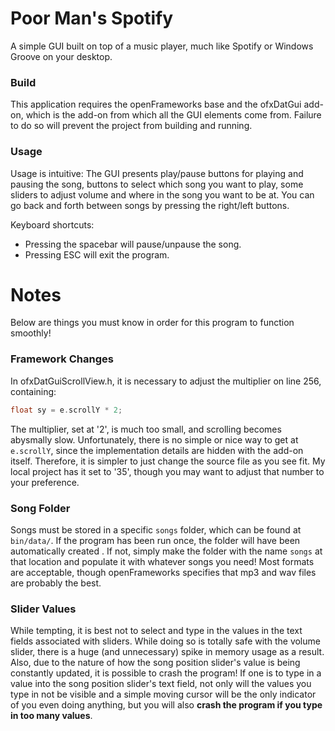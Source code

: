 # Poor Man's Spotify

A simple GUI built on top of a music player, much like Spotify or
Windows Groove on your desktop.

### Build

This application requires the openFrameworks base and the ofxDatGui add-on,
which is the add-on from which all the GUI elements come from. Failure to do so
will prevent the project from building and running.

### Usage

Usage is intuitive: The GUI presents play/pause buttons for playing and pausing
the song, buttons to select which song you want to play, some sliders to adjust
volume and where in the song you want to be at. You can go back and forth between
songs by pressing the right/left buttons.

Keyboard shortcuts:
- Pressing the spacebar will pause/unpause the song.
- Pressing ESC will exit the program.

# Notes

Below are things you must know in order for this program to function smoothly!

### Framework Changes

In ofxDatGuiScrollView.h, it is necessary to adjust the multiplier
on line 256, containing:

```C++
float sy = e.scrollY * 2;
```

The multiplier, set at '2', is much too small, and scrolling becomes abysmally slow.
Unfortunately, there is no simple or nice way to get at `e.scrollY`, since the
implementation details are hidden with the add-on itself. Therefore, it is simpler
to just change the source file as you see fit. My local project has it set to '35',
though you may want to adjust that number to your preference.

### Song Folder

Songs must be stored in a specific `songs` folder, which can be found at
`bin/data/`. If the program has been run once, the folder will have been automatically
created . If not, simply make the folder with the name `songs` at that
location and populate it with whatever songs you need! Most formats
are acceptable, though openFrameworks specifies that mp3 and wav files
are probably the best.

### Slider Values

While tempting, it is best not to select and type in the values in the text
fields associated with sliders. While doing so is totally safe with the volume
slider, there is a huge (and unnecessary) spike in memory usage as a result.
Also, due to the nature of how the song position slider's value is being constantly
updated, it is possible to crash the program! If one is to type in a value into
the song position slider's text field, not only will the values you type in not be visible
and a simple moving cursor will be the only indicator of you even doing anything,
but you will also **crash the program if you type in too many values**.
